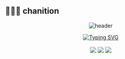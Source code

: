 ## 👩🏻‍💻 chanition

<div align="center">
  
  ![header](https://capsule-render.vercel.app/api?type=venom&height=300&text=Chanition&fontSize=70&color=0:f78da7,50:e084b9,100:c084f5&stroke=e084b9&animation=fadeIn&font=Comic+Neue)
  
</div>

<!--
<div align="center">
   Solved.ac 링크 뱃지 
  <a href="https://solved.ac/ellie7070">
    <img src="http://mazassumnida.wtf/api/v2/generate_badge?boj=ellie7070" alt="Solved.ac Profile" />
  </a>

  <!-- 백준 잔디 뱃지 
  <img src="http://mazandi.herokuapp.com/api?handle=ellie7070&theme=dark" alt="Baekjoon Grass" />
</div>
-->



<!--🛠 기술 스택 뱃지 -->
<div align="center">
   <a href="https://git.io/typing-svg"><img src="https://readme-typing-svg.demolab.com?font=Lilita+One&pause=1000&color=E38BAE&width=90&height=30&lines=Studying.." alt="Typing SVG" /></a>
  </a>
</div>

<div align="center">
  <br>
  <img src="https://img.shields.io/badge/python-%233776AB.svg?&style=for-the-badge&logo=python&logoColor=white" />
  <img src="https://img.shields.io/badge/Java-ED8B00?style=for-the-badge&logo=openjdk&logoColor=white" />
  <img src="https://img.shields.io/badge/Spring-6DB33F?style=for-the-badge&logo=spring&logoColor=white" />
  
</div>

<br>
<!--
<div align="center">
  <br>
  [![Top Langs](https://github-readme-stats.vercel.app/api/top-langs/?username=chanition)](https://github.com/깃허브아이디/github-readme-stats)
  -->


<!--

<div align="center">
  <img src="https://github-readme-stats.vercel.app/api?username=chanition&show_icons=true&rank_icon=github&theme=omni" />
  <br>
  <img src="https://github-readme-stats.vercel.app/api/top-langs/?username=chanition&layout=compact&theme=omni" />
</div>

<!-- 🏆 Solved.ac 알고리즘 뱃지 
<div align="center">
  <a href="https://solved.ac/ellie7070">
    <img src="http://mazassumnida.wtf/api/v2/generate_badge?boj=ellie7070" alt="solved.ac 프로필" />
  </a>
  <img src="http://mazandi.herokuapp.com/api?handle=ellie7070&theme=warm" alt="백준 잔디 그래프" />
</div>
-->
